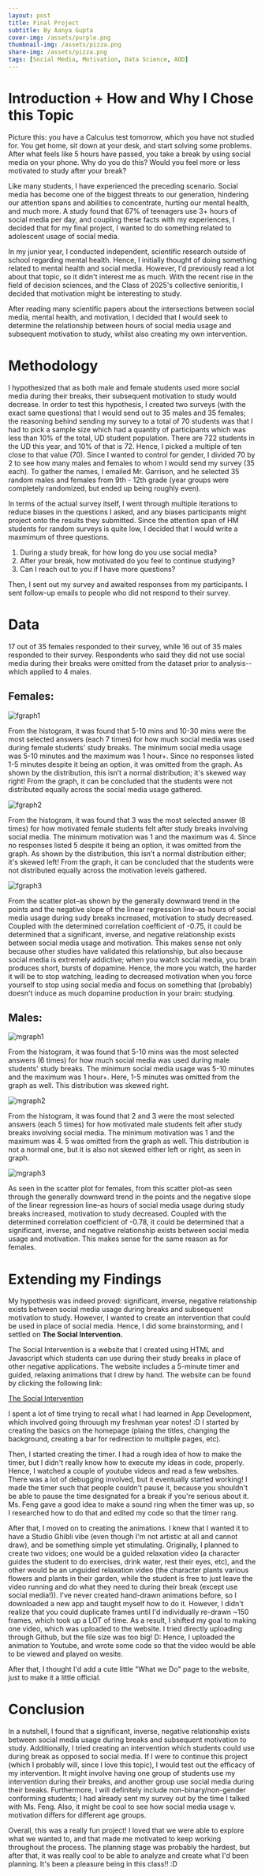 ```yaml
---
layout: post
title: Final Project
subtitle: By Aanya Gupta
cover-img: /assets/purple.png
thumbnail-img: /assets/pizza.png
share-img: /assets/pizza.png
tags: [Social Media, Motivation, Data Science, AOD]
---
```


# Introduction + How and Why I Chose this Topic

Picture this: you have a Calculus test tomorrow, which you have not studied for. You get home, sit down at your desk, and start solving some problems. After what feels like 5 hours have passed, you take a break by using social media on your phone. Why do you do this? Would you feel more or less motivated to study after your break? 

Like many students, I have experienced the preceding scenario. Social media has become one of the biggest threats to our generation, hindering our attention spans and abilities to concentrate, hurting our mental health, and much more. A study found that 67% of teenagers use 3+ hours of social media per day, and coupling these facts with my experiences, I decided that for my final project, I wanted to do something related to adolescent usage of social media. 

In my junior year, I conducted independent, scientific research outside of school regarding mental health. Hence, I initially thought of doing something related to mental health and social media. However, I'd previously read a lot about that topic, so it didn't interest me as much. With the recent rise in the field of decision sciences, and the Class of 2025's collective senioritis, I decided that motivation might be interesting to study. 

After reading many scientific papers about the intersections between social media, mental health, and motivation, I decided that I would seek to determine the relationship between hours of social media usage and subsequent motivation to study, whilst also creating my own intervention. 

# Methodology

I hypothesized that as both male and female students used more social media during their breaks, their subsequent motivation to study would decrease. In order to test this hypothesis, I created two surveys (with the exact same questions) that I would send out to 35 males and 35 females; the reasoning behind sending my survey to a total of 70 students was that I had to pick a sample size which had a quantity of participants which was less than 10% of the total, UD student population. There are 722 students in the UD this year, and 10% of that is 72. Hence, I picked a multiple of ten close to that value (70). Since I wanted to control for gender, I divided 70 by 2 to see how many males and females to whom I would send my survey (35 each). To gather the names, I emailed Mr. Garrison, and he selected 35 random males and females from 9th - 12th grade (year groups were completely randomized, but ended up being roughly even). 

In terms of the actual survey itself, I went through multiple iterations to reduce biases in the questions I asked, and any biases participants might project onto the results they submitted. Since the attention span of HM students for random surveys is quite low, I decided that I would write a maxmimum of three questions. 

1. During a study break, for how long do you use social media?
2. After your break, how motivated do you feel to continue studying?
3. Can I reach out to you if I have more questions?

Then, I sent out my survey and awaited responses from my participants. I sent follow-up emails to people who did not respond to their survey.  

# Data

17 out of 35 females responded to their survey, while 16 out of 35 males responded to their survey. Respondents who said they did not use social media during their breaks were omitted from the dataset prior to analysis--which applied to 4 males. 

## Females:

![fgraph1](/assets/FEMALE.jpg)

From the histogram, it was found that 5-10 mins and 10-30 mins were the most selected answers (each 7 times) for how much social media was used during female students' study breaks. The minimum social media usage was 5-10 minutes and the maximum was 1 hour+. Since no responses listed 1-5 minutes despite it being an option, it was omitted from the graph. As shown by the distribution, this isn’t a normal distribution; it's skewed way right! From the graph, it can be concluded that the students were not distributed equally across the social media usage gathered.

![fgraph2](/assets/FEMALE2.jpg)

From the histogram, it was found that 3 was the most selected answer (8 times) for how motivated female students felt after study breaks involving social media. The minimum motivation was 1 and the maximum was 4. Since no responses listed 5 despite it being an option, it was omitted from the graph. As shown by the distribution, this isn’t a normal distribution either; it's skewed left! From the graph, it can be concluded that the students were not distributed equally across the motivation levels gathered.

![fgraph3](/assets/fgraph3.jpg)

From the scatter plot–as shown by the generally downward trend in the points and the negative slope of the linear regression line–as hours of social media usage during sudy breaks increased, motivation to study decreased. Coupled with the determined correlation coefficient of -0.75, it could be determined that a significant, inverse, and negative relationship exists between social media usage and motivation. This makes sense not only because other studies have validated this relationship, but also because social media is extremely addictive; when you watch social media, you brain produces short, bursts of dopamine. Hence, the more you watch, the harder it will be to stop watching, leading to decreased motivation when you force yourself to stop using social media and focus on something that (probably) doesn't induce as much dopamine production in your brain: studying. 

## Males:

![mgraph1](/assets/MALE.jpg)

From the histogram, it was found that 5-10 mins was the most selected answers (6 times) for how much social media was used during male students' study breaks. The minimum social media usage was 5-10 minutes and the maximum was 1 hour+. Here, 1-5 minutes was omitted from the graph as well. This distribution was skewed right. 

![mgraph2](/assets/MALE1.jpg)

From the histogram, it was found that 2 and 3 were the most selected answers (each 5 times) for how motivated male students felt after study breaks involving social media. The minimum motivation was 1 and the maximum was 4. 5 was omitted from the graph as well. This distribution is not a normal one, but it is also not skewed either left or right, as seen in graph. 

![mgraph3](/assets/mgraph3.jpg)

As seen in the scatter plot for females, from this scatter plot–as seen through the generally downward trend in the points and the negative slope of the linear regression line–as hours of social media usage during study breaks increased, motivation to study decreased. Coupled with the determined correlation coefficient of -0.78, it could be determined that a significant, inverse, and negative relationship exists between social media usage and motivation. This makes sense for the same reason as for females. 

# Extending my Findings

My hypothesis was indeed proved: significant, inverse, negative relationship exists between social media usage during breaks and subsequent motivation to study. However, I wanted to create an intervention that could be used in place of social media. Hence, I did some brainstorming, and I settled on **The Social Intervention.** 

The Social Intervention is a website that I created using HTML and Javascript which students can use during their study breaks in place of other negative applications. The website includes a 5-minute timer and guided, relaxing animations that I drew by hand. The website can be found by clicking the following link:

[The Social Intervention](https://ag-aanya-gupta.github.io/social.intervention/index.html)

I spent a lot of time trying to recall what I had learned in App Development, which involved going throuugh my freshman year notes! :D I started by creating the basics on the homepage (plaing the titles, changing the background, creating a bar for redirection to multiple pages, etc). 

Then, I started creating the timer. I had a rough idea of how to make the timer, but I didn't really know how to execute my ideas in code, properly. Hence, I watched a couple of youtube videos and read a few websites. There was a lot of debugging involved, but it eventually started working! I made the timer such that people couldn't pause it, because you shouldn't be able to pause the time designated for a break if you're serious about it. Ms. Feng gave a good idea to make a sound ring when the timer was up, so I researched how to do that and edited my code so that the timer rang. 

After that, I moved on to creating the animations. I knew that I wanted it to have a Studio Ghibli vibe (even though I'm not artistic at all and cannot draw), and be something simple yet stimulating. Originally, I planned to create two vidoes; one would be a guided relaxation video (a character guides the student to do exercises, drink water, rest their eyes, etc), and the other would be an unguided relaxation video (the character plants various flowers and plants in their garden, while the student is free to just leave the video running and do what they need to during their break (except use social media!)). I've never created hand-drawn animations before, so I downloaded a new app and taught myself how to do it. However, I didn't realize that you could duplicate frames until I'd individually re-drawn ~150 frames, which took up a LOT of time. As a result, I shifted my goal to making one video, which was uploaded to the website. I tried directly uploading through Github, but the file size was too big! D: Hence, I uploaded the animation to Youtube, and wrote some code so that the video would be able to be viewed and played on wesite.

After that, I thought I'd add a cute little "What we Do" page to the website, just to make it a little official. 

# Conclusion

In a nutshell, I found that a significant, inverse, negative relationship exists between social media usage during breaks and subsequent motivation to study. Additionally, I tried creating an intervention which students could use during break as opposed to social media. If I were to continue this project (which I probably will, since I love this topic), I would test out the efficacy of my intervention. It might involve having one group of students use my intervention during their breaks, and another group use social media during their breaks. Furthermore, I will definitely include non-binary/non-gender conforming students; I had already sent my survey out by the time I talked with Ms. Feng. Also, it might be cool to see how social media usage v. motivation differs for different age groups. 

Overall, this was a really fun project! I loved that we were able to explore what we wanted to, and that made me motivated to keep working throughout the process. The planning stage was probably the hardest, but after that, it was really cool to be able to analyze and create what I'd been planning. It's been a pleasure being in this class!! :D 
